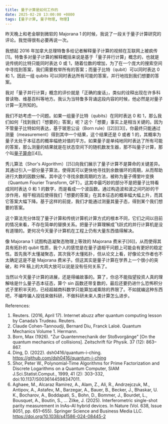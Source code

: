 ```yaml
---
title: 量子计算是如何工作的
date: 2025-02-28 13:00:00 +0800
tags: [量子计算, 量子物理, 物理]
---
```


昨天晚上和老金聊到微软的 Majorana 1 的时候，我说了一段关于量子计算研究的评论。我觉得很有必要再说一次。

我想起 2016 年加拿大总理特鲁多给记者解释量子计算的视频在互联网上被疯传[1]。特鲁多对量子计算的解释概括来说是基于「量子并行计算」概念的，也就是说传统的比特只能同时表达 0 或 1，随着位数的增加，为了在一个庞大的搜索空间中寻找到答案，我们需要枚举所有的答案；而量子比特（qubit）可以同时表达 0 和 1，因此一组 qubits 可以同时表达所有可能的答案，并行地找到我们想要的答案。

我对「量子并行计算」概念的评价就是「正确的废话」，类似的诠释出现在许多科普读物、维基百科等地方。我认为当特鲁多背诵这段内容的时候，他必然是对量子计算一无所知的。

我们不妨考虑一个问题。如果一组量子比特（qubits）在同时表达 0 和 1，那么我们如何「找到我们『想要的』答案」呢？这个「想要」事实上是相当关键的。因为不管量子比特如何表达，基于玻恩公设（Born rule）[[2]][[3]]，你最终只能通过测量（measurement）得到其中一个结果，这个结果还是 0 或者 1 的，其概率为量子太处于本征态的概率幅绝对值的平方。如果量子是单纯地同时表达了所有可能的答案，那么测量的结果就是在状态空间下的随机数发生器，那不叫量子计算，那个叫[量子算命](/2019/11/13/quantum-poe)[[4]]。

秀儿算法（Shor's Algorithm）[[5]]向我们展示了量子计算不是算命的关键差异。其通过引入一部分量子算法，使得其可以更快地寻找到余数循环的周期，从而帮助进行大数的因数分解。其中这个寻找余数周期的方法，被称为量子傅里叶变换（Quantum Fourier Transform, QFT）。这其中最巧妙的部分不是把量子比特看成同时表达 0 和 1 的数字，而是看成一个波函数。通过构造波和波之间巧妙的干涉作用，相干相消后使得我们「想要的答案」在其本征态的概率幅大幅上升，而其它答案大幅下降。基于这样的前提，我们才能通过测量其量子态，得到某个我们想要的答案。

这个算法充分体现了量子计算和传统计算机计算方式的根本不同，它们之间以目前的情况来看，不存在简单的替换关系。把量子计算理解成飞跃式的并行计算机是没有道理的。更何况今天量子计算机在工程上仍有大量东西值得解决。

像 Majorana 1 试图构造凝聚态物理上等效的 Majorana 费米子[[6]]，从而使得其具有拓扑的 qubit 性质，我个人的感觉是在量子退相干问题上可能会有更好的稳定性。首先我不太懂凝聚态，其次我不太懂拓扑，但从论文上看，好像论文作者也不太确定这是不是 Majorana 费米子。但这其实是量子计算在学界上一个很小的突破，和 PR 稿上的大鸣大放可以说是没有任何关系了。

当然以今天量子计算的进展，还是得编故事的。算了，你总不能指望投资人真的理解啥是什么量子态本征态，算个 sin 函数还带复数的，最后还要扔进什么恐怖积分式子里积半天的，已经超越商科数学只能算加减乘除的界限了。不如就编这种东西吧，不编咋骗人投钱来做科研，不做科研未来人类计算怎么进步。

References:

1. Reuters. (2016, April 17). Internet abuzz after quantum computing lesson by Canada’s Trudeau. Reuters.
2. Claude Cohen-Tannoudji, Bernard Diu, Franck Laloë. Quantum Mechanics Volume 1. Hermann.
3.  Born, Max (1926). "Zur Quantenmechanik der Stoßvorgänge" [On the quantum mechanics of collisions]. Zeitschrift für Physik. 37 (12): 863–867.
4. Ding, D. (2022). dsh0416/quantum-i-ching. https://github.com/dsh0416/quantum-i-ching
5. Shor, Peter W., Polynomial-Time Algorithms for Prime Factorization and Discrete Logarithms on a Quantum Computer, SIAM J.Sci.Statist.Comput., 1999, 41 (2): 303–332, doi:10.1137/S0036144598347011.
6. Aghaee, M., Alcaraz Ramirez, A., Alam, Z., Ali, R., Andrzejczuk, M., Antipov, A., Astafev, M., Barzegar, A., Bauer, B., Becker, J., Bhaskar, U. K., Bocharov, A., Boddapati, S., Bohn, D., Bommer, J., Bourdet, L., Bousquet, A., Boutin, S., … Zilke, J. (2025). Interferometric single-shot parity measurement in InAs–Al hybrid devices. In Nature (Vol. 638, Issue 8051, pp. 651–655). Springer Science and Business Media LLC. https://doi.org/10.1038/s41586-024-08445-2
